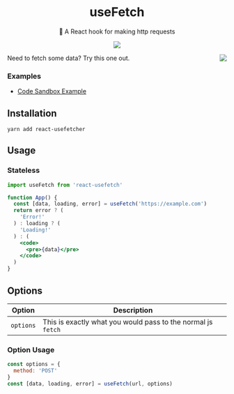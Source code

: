 <h1 align="center">useFetch</h1>
<p align="center">🐶 A React hook for making http requests</p>
<p align="center">
    <a href="https://github.com/alex-cory/react-useportal/pulls">
      <img src="https://camo.githubusercontent.com/d4e0f63e9613ee474a7dfdc23c240b9795712c96/68747470733a2f2f696d672e736869656c64732e696f2f62616467652f5052732d77656c636f6d652d627269676874677265656e2e737667" />
    </a>
</p>

<img align="right" src="https://media.giphy.com/media/fAFg3xESCJyw/giphy.gif" />
Need to fetch some data? Try this one out.

### Examples
- <a target="_blank" rel="noopener noreferrer" href='https://codesandbox.io/embed/km04k9k9x5'>Code Sandbox Example</a>


Installation
------------

```shell
yarn add react-usefetcher
```

Usage
-----

### Stateless
```jsx 
import useFetch from 'react-usefetch'

function App() {
  const [data, loading, error] = useFetch('https://example.com')
  return error ? (
    'Error!'
  ) : loading ? (
    'Loading!'
  ) : (
    <code>
      <pre>{data}</pre>
    </code>
  )
}
```

Options
-----
| Option                | Description                                                                              |
| --------------------- | ---------------------------------------------------------------------------------------- |
| `options` | This is exactly what you would pass to the normal js `fetch` |


### Option Usage
```js
const options = {
  method: 'POST'
}
const [data, loading, error] = useFetch(url, options)
```
